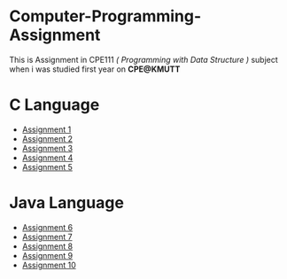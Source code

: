 # Computer-Programming-Assignment

This is Assignment in CPE111 _( Programming with Data Structure )_ subject when i was studied first year on **CPE@KMUTT**


C Language
=========
* [Assignment 1](/assign1)
* [Assignment 2](/assign2)
* [Assignment 3](/assign3)
* [Assignment 4](/assign4)
* [Assignment 5](/assign5)


Java Language
======
* [Assignment 6](java%20assign/assign6)
* [Assignment 7](/java%20assign/assign7)
* [Assignment 8](/java%20assign/assign8)
* [Assignment 9](/java%20assign/assign9)
* [Assignment 10](/java%20assign/assign10)
